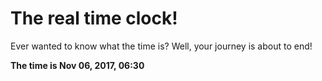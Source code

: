 # The real time clock!

Ever wanted to know what the time is? Well, your journey is about to end!

**The time is Nov 06, 2017, 06:30**
